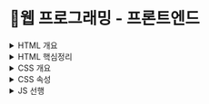 # 📝웹 프로그래밍 - 프론트엔드

<details>
  
<summary> HTML 개요 </summary>
<div markdown="1">
  
----------
    
</div>
</details>

<details>
<summary> HTML 핵심정리 </summary>
<div markdown="1">
  
----------
    
</div>
</details>

<details>
<summary> CSS 개요 </summary>
<div markdown="1">
  
----------
    
</div>
</details>

<details>
<summary> CSS 속성 </summary>
<div markdown="1">
  
----------
    
</div>
</details>

<details>
<summary> JS 선행 </summary>
<div markdown="1">
  
## 표기법
###
###  ▪ dash - case(kebab-case)  
  : '-'를 사용해 컴퓨터는 하나로 인식하는 단어를 사람이 보기에 여러 단어로 읽을 수 있게 구분
###  ▪ snake_case              
  : '_'를 사용해 인식할 수 있는 여러 단어를 하나로 묶는다.
###  ▪ camelCase            
   : 낙타 표기법이라고도 하고 대문자로 여러 단어를 하나의 단어로 컴퓨터에게 인식 시켜줄 때 사용
###  ▪ ParcelCase          
   : camelCase와 비슷하지만 처음 오는 문자가 대문자로 사용한다.
###  ▪ Zero-based Numbering
    : 특수한 경우를 제외하고 0부터 숫자를 시작한다.
## 주석
  - //한 줄 메모
  - /*한 줄 메모*/
  - /**
      *여러 줄 메모
      */ (ctrl +'/')
  
## 데이터 종류(자료형)
  ###
  - String (문자 데이터) : 따옴표를 사용한다.
 ``` JAVA
  let myNmae = "mindong";
  let email = 'dullini0205@gmail.com';
  let hello = 'Hello${myName}?!'
  
  console.log(myNmae); // mindong
  console.log(email);  // dullini0205@gmail.com
  console.log(hello);  // Hello  mindong?!
 ```
  - Number (숫자 데이터) : 정수 및 부동 소수점 숫자를 나타냅니다.
 ``` JAVA
  let num = 123;
  let opaciy = 1.57;
  
  console.log(num); // 123
  console.log(opaciy);  //1.57
 ```
  - Boolean (불린 데이터) : true,false 두 가지 값밖에 없는 논리 데이터입니다.
 ``` JAVA
  let checked = true;
  let isShow = false;
  
  console.log(checked); //true
  console.log(isShow);  //false
 ```
  - Undefined : 값이 할당되지 않은 상태를 나타냅니다.
 ``` JAVA
  let undef; // 값이 없는 상태를 undefined 라는 하나의 데이터로 나타낸다.
  let obj = {abx: 123};
  console.log(undef);   //undefined
  console.log(obj.abx); //123
  console.log(obj.x);   //undefined
 ```
  - Null :  어떤 값이 의도적으로 비어있음을 의미한다.
 ``` JAVA
  let empty = null;
  console.log(empty); // null
 ```
  - Object (객체 데이터) : 여러 데이터를 Key:Value 형태로 저장합니다. {}
 ``` JAVA
  let user = {
    //key: Value,
    name : 'min'
    age : 85,
    isValid: true
  };
  console.log(user.name); // min
  ```
  - Array (배열 데이터) : 여러 데이터를 순차적으로 저장합니다.[]
 ``` JAVA
  let fruits = ['apple','banana','cherry'];
  console.log(fruits[0]); // apple
  ```  
 ## 변수(데이터를 저장하고 참조하는 데이터의 이름)
  - let :  값(데이터)의 재할당 가능!
  - const : 값(데이터)의 재할당 불가능!
 ## 예약어 (특별한 의미를 가지고 있어, 변수나 함수 이름등으로 사용할 수 없는 단어)
  - Reserved Word
 ``` JAVA
  let this = 'hello'; //SyntaxError
  let if = 123; //SyntaxError
 ```
 ## 함수 (특정 동작을 수행하는 일부 코드의 집합)
  - function
``` JAVA 
  function helloF(){ //함수 선언
  //실행 코드
  console.log(1234); //명령이 들어있다
  }
  // 함수 호출
  helloF(); // 1234
```
  ### 
  - 기명(이름이 있는) 함수 *함수를 선언한다.
  ``` JAVA 
    function hello(){
      console.log('HEllo~');
    }
  hello();
  ```
  ### 
  - 익명(이름이 없는) 함수 *함수를 표현한다.(호출불가-> 데이터나 변수에 활용)
   ``` JAVA 
    let world = function (){
      console.log('MEllo~');
    }
    world();
  ```
</div>
</details>
